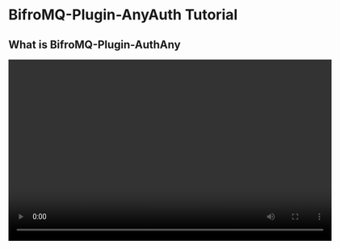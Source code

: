 # BifroMQ-Plugin-AnyAuth Tutorial

## What is BifroMQ-Plugin-AuthAny
<video controls width="640" height="360">
    <source src="video_url.mp4" type="video/mp4">
    Your browser does not support the video tag.
</video>
